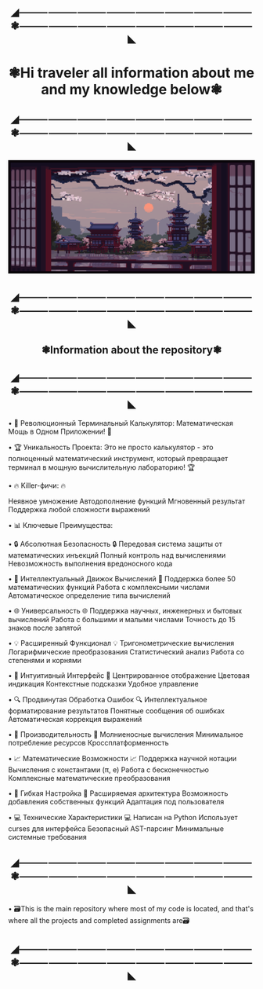<h2 align="center">◢⸻⸻⸻⸻⸻⸻⸻⸻❃⸻⸻⸻⸻⸻⸻⸻⸻◣
 </h2>
<h1 align="center"> ❃Hi traveler all information about me and my knowledge below❃ </h1>

<h2 align="center">◢⸻⸻⸻⸻⸻⸻⸻⸻❃⸻⸻⸻⸻⸻⸻⸻⸻◣
 </h2>

 

![Header](https://github.com/Stervar/Stervar/blob/main/assets/f53336607ee8c6478f25d2665d7d5c3b.gif) 

<h2 align="center">◢⸻⸻⸻⸻⸻⸻⸻⸻❃⸻⸻⸻⸻⸻⸻⸻⸻◣
 </h2>
<h2 align="center"> ❃Information about the repository❃ </h2>  

<h2 align="center">◢⸻⸻⸻⸻⸻⸻⸻⸻❃⸻⸻⸻⸻⸻⸻⸻⸻◣
 </h2>
 
• 🚀 Революционный Терминальный Калькулятор: Математическая Мощь в Одном Приложении! 🧮

• 🏆 Уникальность Проекта: Это не просто калькулятор - это полноценный математический инструмент, который превращает терминал в мощную вычислительную лабораторию! 🏆

• 🔥 Killer-фичи: 🔥

Неявное умножение
Автодополнение функций
Мгновенный результат
Поддержка любой сложности выражений 

• 📊 Ключевые Преимущества:

• 🔒 Абсолютная Безопасность 🔒
Передовая система защиты от математических инъекций
Полный контроль над вычислениями
Невозможность выполнения вредоносного кода

• 🧠 Интеллектуальный Движок Вычислений 🧠
Поддержка более 50 математических функций
Работа с комплексными числами
Автоматическое определение типа вычислений

• 🌐 Универсальность 🌐
Поддержка научных, инженерных и бытовых вычислений
Работа с большими и малыми числами
Точность до 15 знаков после запятой

• 💡 Расширенный Функционал 💡
Тригонометрические вычисления
Логарифмические преобразования
Статистический анализ
Работа со степенями и корнями

• 🎨 Интуитивный Интерфейс 🎨
Центрированное отображение
Цветовая индикация
Контекстные подсказки
Удобное управление

• 🔍 Продвинутая Обработка Ошибок 🔍
Интеллектуальное форматирование результатов
Понятные сообщения об ошибках
Автоматическая коррекция выражений

• 🚀 Производительность 🚀
Молниеносные вычисления
Минимальное потребление ресурсов
Кроссплатформенность

• 📈 Математические Возможности 📈
Поддержка научной нотации
Вычисления с константами (π, e)
Работа с бесконечностью
Комплексные математические преобразования

• 🔧 Гибкая Настройка 🔧
Расширяемая архитектура
Возможность добавления собственных функций
Адаптация под пользователя

• 💻 Технические Характеристики 💻
Написан на Python
Использует curses для интерфейса
Безопасный AST-парсинг
Минимальные системные требования


<h2 align="center">◢⸻⸻⸻⸻⸻⸻⸻⸻❃⸻⸻⸻⸻⸻⸻⸻⸻◣
 </h2>
 
• 🗃This is the main repository where most of my code is located,  and that's where all the projects and completed assignments are🗃




<h2 align="center">◢⸻⸻⸻⸻⸻⸻⸻⸻❃⸻⸻⸻⸻⸻⸻⸻⸻◣
 </h2>